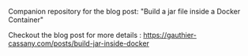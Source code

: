 Companion repository for the blog post: "Build a jar file inside a Docker Container"

Checkout the blog post for more details : https://gauthier-cassany.com/posts/build-jar-inside-docker
